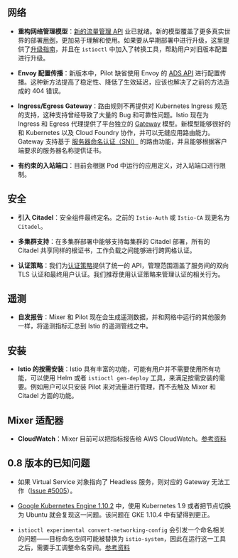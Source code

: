 ## 网络

- **重构网络管理模型**：[新的流量管理 API](/zh/blog/2018/v1alpha3-routing/) 业已就绪。新的模型覆盖了更多真实世界的部署[用例](/zh/docs/tasks/traffic-management/)，更加易于理解和使用。如果要从早期部署中进行升级，这里提供了[升级指南](/zh/docs/setup/kubernetes/upgrade/)，并且在 `istioctl` 中加入了转换工具，帮助用户对旧版本配置进行升级。

- **Envoy 配置传播**：新版本中，Pilot 缺省使用 Envoy 的 [ADS API](https://github.com/envoyproxy/data-plane-api/blob/master/xds_protocol.rst) 进行配置传播。这种新方法提高了稳定性、降低了生效延迟，应该也解决了之前的方法造成的 404 错误。

- **Ingress/Egress Gateway**：路由规则不再提供对 Kubernetes Ingress 规范的支持，这种支持曾经导致了大量的 Bug 和可靠性问题。Istio 现在为 Ingress 和 Egress 代理提供了平台独立的 [Gateway](/zh/docs/concepts/traffic-management/#gateway) 模型。新模型能够很好的和 Kubernetes 以及 Cloud Foundry 协作，并可以无缝应用路由能力。Gateway 支持基于 [服务器命名认证（SNI）](https://en.wikipedia.org/wiki/Server_Name_Indication) 的路由功能，并且能够根据客户端要求的服务器名称提供证书。

- **有约束的入站端口**：目前会根据 Pod 中运行的应用定义，对入站端口进行限制。

## 安全

- **引入 Citadel**：安全组件最终定名。之前的 `Istio-Auth` 或 `Istio-CA` 现更名为 `Citadel`。

- **多集群支持**：在多集群部署中能够支持每集群的 Citadel 部署，所有的 Citadel 共享同样的根证书，工作负载之间能够进行跨网格认证。

- **认证策略**：我们为[认证策略](/zh/docs/tasks/security/authn-policy/)提供了统一的 API，管理范围涵盖了服务间的双向 TLS 认证和最终用户认证。我们推荐使用认证策略来管理认证的相关行为。

## 遥测

- **自发报告**：Mixer 和 Pilot 现在会生成遥测数据，并和网格中运行的其他服务一样，将遥测指标汇总到 Istio 的遥测管线之中。

## 安装

- **Istio 的按需安装**：Istio 具有丰富的功能，可能有用户并不需要使用所有功能，可以使用 Helm 或者 `istioctl gen-deploy` 工具，来满足按需安装的需要。例如用户可以只安装 Pilot 来对流量进行管理，而不去触及 Mixer 和 Citadel 方面的功能。

## Mixer 适配器

- **CloudWatch**：Mixer 目前可以把指标报告给 AWS CloudWatch。[参考资料](/docs/reference/config/policy-and-telemetry/adapters/cloudwatch/)

## 0.8 版本的已知问题

- 如果 Virtual Service 对象指向了 Headless 服务，则对应的 Gateway 无法工作（[Issue #5005](https://github.com/istio/istio/issues/5005)）。

- [Google Kubernetes Engine 1.10.2](https://github.com/istio/istio/issues/5723) 中，使用 Kubernetes 1.9 或者把节点切换为 Ubuntu 就会复现这一问题。该问题在 GKE 1.10.4 中有望得到更正。

- `istioctl experimental convert-networking-config` 会引发一个命名相关的问题——目标命名空间可能被替换为 `istio-system`，因此在运行这一工具之后，需要手工调整命名空间。[参考资料](https://github.com/istio/istio/issues/5817)

